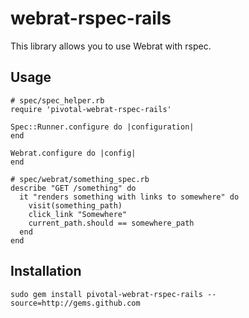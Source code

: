 # webrat-rspec-rails

This library allows you to use Webrat with rspec.

## Usage

    # spec/spec_helper.rb
    require 'pivotal-webrat-rspec-rails'

    Spec::Runner.configure do |configuration|
    end

    Webrat.configure do |config|
    end

    # spec/webrat/something_spec.rb
    describe "GET /something" do
      it "renders something with links to somewhere" do
        visit(something_path)
        click_link "Somewhere"
        current_path.should == somewhere_path
      end
    end

## Installation

    sudo gem install pivotal-webrat-rspec-rails --source=http://gems.github.com


